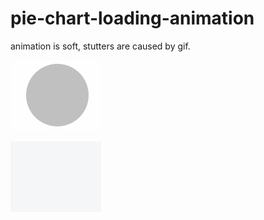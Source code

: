 # pie-chart-loading-animation

animation is soft, stutters are caused by gif.

![til](./demo/sample.gif)

![til](./demo/usage.gif)
